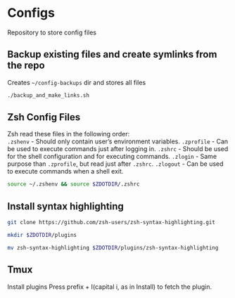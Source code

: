 # Configs
Repository to store config files

## Backup existing files and create symlinks from the repo
Creates `~/config-backups` dir and stores all files  
```bash
./backup_and_make_links.sh
```

## Zsh Config Files
Zsh read these files in the following order:  
`.zshenv` - Should only contain user’s environment variables.
`.zprofile` - Can be used to execute commands just after logging in.
`.zshrc` - Should be used for the shell configuration and for executing commands.
`.zlogin` - Same purpose than `.zprofile`, but read just after `.zshrc`.
`.zlogout` - Can be used to execute commands when a shell exit.


```bash
source ~/.zshenv && source $ZDOTDIR/.zshrc
```

## Install syntax highlighting
```bash
git clone https://github.com/zsh-users/zsh-syntax-highlighting.git  

mkdir $ZDOTDIR/plugins  

mv zsh-syntax-highlighting $ZDOTDIR/plugins/zsh-syntax-highlighting
```
## Tmux 
Install plugins
Press prefix + I(capital i, as in Install) to fetch the plugin.